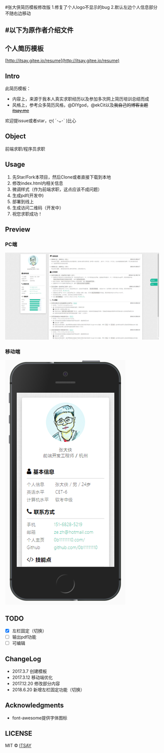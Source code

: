 #张大侠简历模板修改版
1.修复了个人logo不显示的bug
2.默认左边个人信息部分不随右边移动

#以下为原作者介绍文件
---

## 个人简历模板

[http://itsay.gitee.io/resume](http://itsay.gitee.io/resume)

## Intro

此简历模板：

- 内容上，来源于我本人真实求职经历以及参加多次网上简历培训总结而成
- 风格上，参考众多简历风格，@DIYgod，@ekCit以及~~我自己的博客主题 [itsay.me](http://itsay.me)~~

欢迎提issue或者star，ღ( ´･ᴗ･` )比心

## Object

前端求职/程序员求职

## Usage

1. 先Star/Fork本项目，然后Clone或者直接下载到本地
2. 修改index.html内相关信息
3. 微调样式（作为前端求职，这点应该不成问题）
4. 生成pdf(开发中)
5. 部署到线上
6. 生成访问二维码（开发中）
7. 祝您求职成功！

## Preview

### PC端
![](assets/images/pc.png)

### 移动端
![](assets/images/ip.png)

## TODO
- [x] 左栏固定（切换）
- [ ] 输出pdf功能
- [ ] 可编辑

## ChangeLog
- 2017.3.7 创建模板
- 2017.3.12 移动端优化
- 2017.12.20 修改部分内容
- 2018.6.20 新增左栏固定功能（切换）

## Acknowledgments
- font-awesome提供字体图标

## LICENSE

MIT © [ITSAY](http://blog.if2er.com)
